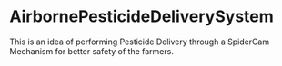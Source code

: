 # AirbornePesticideDeliverySystem
This is an idea of performing Pesticide Delivery through a SpiderCam Mechanism for better safety of the farmers.
